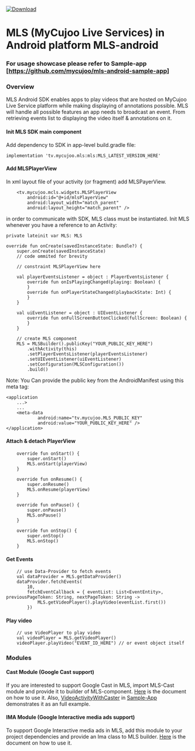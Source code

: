 
 [ ![Download](https://api.bintray.com/packages/mycujoo/mls/tv.mycujoo.mls/images/download.svg) ](https://bintray.com/mycujoo/mls/tv.mycujoo.mls/_latestVersion)
# MLS (MyCujoo Live Services) in Android platform MLS-android

### For usage showcase please refer to Sample-app [https://github.com/mycujoo/mls-android-sample-app]

### Overview
MLS Android SDK enables apps to play videos that are hosted on MyCujoo Live Service platform while making displaying of annotations possible. MLS will handle all possible features an app needs to broadcast an event. From retrieving events list to displaying the video itself & annotations on it.


#### Init MLS SDK main component

Add dependency to SDK in app-level build.gradle file:

    implementation 'tv.mycujoo.mls:mls:MLS_LATEST_VERSION_HERE'
    
#### Add MLSPlayerView

In xml layout file of your activity (or fragment) add MLSPayerView. 

        <tv.mycujoo.mcls.widgets.MLSPlayerView
            android:id="@+id/mlsPlayerView"
            android:layout_width="match_parent"
            android:layout_height="match_parent" />

in order to communicate with SDK, MLS class must be instantiated. Init MLS whenever you have a reference to an Activity:

    private lateinit var MLS: MLS
        
    override fun onCreate(savedInstanceState: Bundle?) {
        super.onCreate(savedInstanceState)
        // code ommited for brevity
        
        // constraint MLSPlayerView here

        val playerEventsListener = object : PlayerEventsListener {
            override fun onIsPlayingChanged(playing: Boolean) {
            }
            override fun onPlayerStateChanged(playbackState: Int) {
            }
        }

        val uiEventListener = object : UIEventListener {
            override fun onFullScreenButtonClicked(fullScreen: Boolean) {
            }
        }

        // create MLS component
        MLS = MLSBuilder().publicKey("YOUR_PUBLIC_KEY_HERE")
            .withActivity(this)
            .setPlayerEventsListener(playerEventsListener)
            .setUIEventListener(uiEventListener)
            .setConfiguration(MLSConfiguration())
            .build()
      

Note: You Can provide the public key from the AndroidManifest using this meta tag:

    <application 
        ...>
        ...
        <meta-data
                android:name="tv.mycujoo.MLS_PUBLIC_KEY"
                android:value="YOUR_PUBLIC_KEY_HERE" />
    </application>

#### Attach & detach PlayerView

        override fun onStart() {
            super.onStart()
            MLS.onStart(playerView)
        }
    
        override fun onResume() {
            super.onResume()
            MLS.onResume(playerView)
        }
    
        override fun onPause() {
            super.onPause()
            MLS.onPause()
        }
    
        override fun onStop() {
            super.onStop()
            MLS.onStop()
        }
#### Get Events
        // use Data-Provider to fetch events
        val dataProvider = MLS.getDataProvider()
        dataProvider.fetchEvents(
            10,
            fetchEventCallback = { eventList: List<EventEntity>, previousPageToken: String, nextPageToken: String ->
                MLS.getVideoPlayer().playVideo(eventList.first())
            })


#### Play video

        // use VideoPlayer to play video
        val videoPlayer = MLS.getVideoPlayer()
        videoPlayer.playVideo("EVENT_ID_HERE") // or event object itself
        
       
      

### Modules
#### Cast Module (Google Cast support)
If you are interested to support Google Cast in MLS, import MLS-Cast module and provide it to builder of MLS-component.
[Here](https://github.com/mycujoo/mls-android/blob/master/cast/README.md) is the document on how to use it.
Also, [VideoActivityWithCaster](https://github.com/mycujoo/mls-android-sample-app/blob/master/app/src/main/java/tv/mycujoo/mlssampleapp/VideoActivityWithCaster.kt#L86) in [Sample-App](https://github.com/mycujoo/mls-android-sample-app) demonstrates it as an full example.

#### IMA Module (Google Interactive media ads support)
To support Google Interactive media ads in MLS, add this module to your project dependencies and provide an Ima class to MLS builder.
[Here](https://github.com/mycujoo/mls-android/blob/master/ima/README.md) is the document on how to use it.
